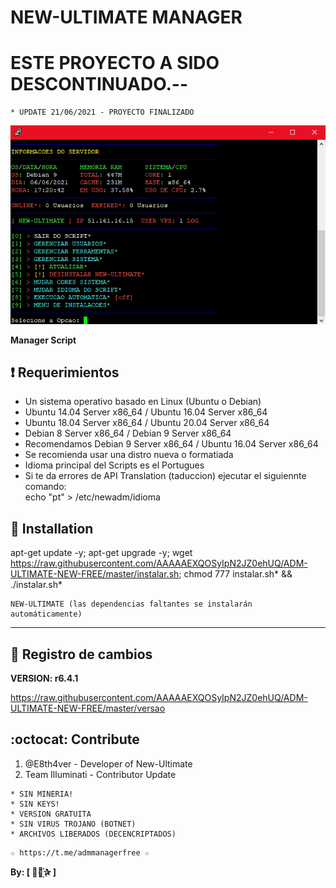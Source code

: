 ﻿# NEW-ULTIMATE MANAGER
# ESTE PROYECTO A SIDO DESCONTINUADO.--
```
* UPDATE 21/06/2021 - PROYECTO FINALIZADO
```
![logo](https://github.com/AAAAAEXQOSyIpN2JZ0ehUQ/ADM-ULTIMATE-NEW-FREE/blob/master/Imagenes/ADM_ULTIMATE_NEW_FREE.png)

**Manager Script**

## :heavy_exclamation_mark: Requerimientos

* Un sistema operativo basado en Linux (Ubuntu o Debian)
* Ubuntu 14.04 Server x86_64 / Ubuntu 16.04 Server x86_64
* Ubuntu 18.04 Server x86_64  / Ubuntu 20.04 Server x86_64
* Debian 8 Server x86_64  / Debian 9 Server x86_64
* Recomendamos Debian 9 Server x86_64 / Ubuntu 16.04 Server x86_64
* Se recomienda usar una distro nueva o formatiada
* Idioma principal del Scripts es el Portugues
* Si te da errores de API Translation (taduccion) ejecutar el siguiennte comando:  
  echo "pt" > /etc/newadm/idioma

## :book: Installation

apt-get update -y; apt-get upgrade -y; wget https://raw.githubusercontent.com/AAAAAEXQOSyIpN2JZ0ehUQ/ADM-ULTIMATE-NEW-FREE/master/instalar.sh; chmod 777 instalar.sh* && ./instalar.sh*

```
NEW-ULTIMATE (las dependencias faltantes se instalarán automáticamente)
```
-------------------------------------------------------------------------------

## :scroll: Registro de cambios

**VERSION: r6.4.1**

https://raw.githubusercontent.com/AAAAAEXQOSyIpN2JZ0ehUQ/ADM-ULTIMATE-NEW-FREE/master/versao

## :octocat: Contribute

1. @E8th4ver - Developer of New-Ultimate
2. Team Illuminati - Contributor Update 

```
* SIN MINERIA! 
* SIN KEYS! 
* VERSION GRATUITA 
* SIN VIRUS TROJANO (BOTNET) 
* ARCHIVOS LIBERADOS (DECENCRIPTADOS)
```

```
☆ https://t.me/admmanagerfree ☆
```

**By: [  ⃘⃤꙰✰ ]**